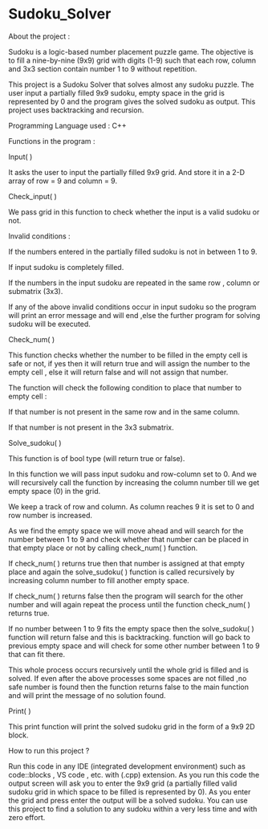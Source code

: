 # Sudoku_Solver
About the project : 

Sudoku is a logic-based number placement puzzle game. The objective is to fill a nine-by-nine (9x9) grid with digits (1-9) such that each row, column and 3x3 section contain number 1 to 9 without repetition.

This project is a Sudoku Solver that solves almost any sudoku puzzle. The user input a partially filled 9x9 sudoku, empty space in the grid is represented by 0 and the program gives the solved sudoku as output.
This project uses backtracking and recursion. 


Programming Language used : 
C++


Functions in the program :

Input( )

 It asks the user to input the partially filled 9x9 grid. And store it in a 2-D array of row = 9 and column = 9.
 
 
Check_input( )

 We pass grid in this function to check whether the input is a valid sudoku or not. 
 
 Invalid conditions :
 
If the numbers entered in the partially filled sudoku is not in between 1 to 9.

If input sudoku is completely filled.

If the numbers in the input sudoku are repeated in the same row , column or submatrix (3x3).

If any of the above invalid conditions occur in input sudoku so the program will print an error message and will end ,else the further program for solving sudoku will be executed.


Check_num( )

 This function checks whether the number to be filled in the empty cell is safe or not, if yes then it will return true and will assign the number to the empty cell , else it will return false and will not assign that number.
 
 The function will check the following condition to place that number to empty cell :
 
If that number is not present in the same row and in the same column.

If that number is not present in the 3x3 submatrix.


Solve_sudoku( )

 This function is of bool type (will return true or false).
 
 In this function we will pass input sudoku and row-column set to 0. And we will recursively call the function by increasing the column number till we get empty space (0) in the grid.
 
 We keep a track of row and column. As column reaches 9 it is set to 0 and row number is increased.
 
 As we find the empty space we will move ahead and will search for the number between 1 to 9 and check whether that number can be placed in that empty place or not by calling check_num( ) function.
 
 If check_num( ) returns true then that number is assigned at that empty place and again the solve_sudoku( ) function is called recursively by increasing column number to fill another empty space.
 
 If check_num( ) returns false then the program will search for the other number and will again repeat the process until the function check_num( ) returns true.
 
 If no number between 1 to 9 fits the empty space then the solve_sudoku( ) function will return false and this is backtracking. function will go back to previous empty space and will check for some other number between 1 to 9 that can fit there.
 
 This whole process occurs recursively until the whole grid is filled and is solved. If even after the above processes some spaces are not filled ,no safe number is found then the function returns false to the main function and will print the message of no solution found.
 
 
Print( )

 This print function will print the solved sudoku grid in the form of a 9x9 2D block.
 

How to run this project ?

Run this code in any IDE (integrated development environment) such as code::blocks , VS code , etc. with (.cpp) extension. As you run this code the output screen will ask you to enter the 9x9 grid (a partially filled valid sudoku grid in which space to be filled is represented by 0). As you enter the grid and press enter the output will be a solved sudoku. You can use this project to find a solution to any sudoku within a very less time and with zero effort.
